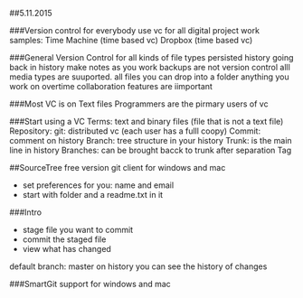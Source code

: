 ##5.11.2015

###Version control for everybody
use vc for all digital project work
samples: 
Time Machine  (time based vc)
Dropbox (time based vc)

###General Version Control for all kinds of file types
persisted history
going back in history
make notes as you work
backups are not version control
alll media types are suuported. all files you can drop into a folder
anything you work on overtime
collaboration features are iimportant

###Most VC is on Text files
Programmers are the pirmary users of vc


###Start using a VC
Terms: text and binary files (file that is not a text file)
Repository: git: distributed vc (each  user has a fulll coopy)
Commit: comment on history
Branch: tree structure in your history
Trunk: is the main line in history
Branches: can be brought bacck to trunk after separation
Tag

##SourceTree
free version git client for windows and mac
+ set preferences for you: name and email
+ start with folder and a readme.txt in it

###Intro
+ stage file you want to commit
+ commit the staged file
+ view what has changed

default branch: master
on history you can see the history of changes



###SmartGit	
support for windows and mac

